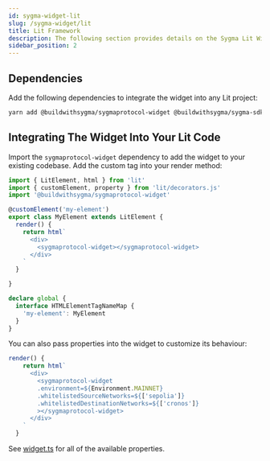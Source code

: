 ```yaml
---
id: sygma-widget-lit
slug: /sygma-widget/lit
title: Lit Framework
description: The following section provides details on the Sygma Lit Widget.
sidebar_position: 2
---
```


## Dependencies

Add the following dependencies to integrate the widget into any Lit project: 

```bash
yarn add @buildwithsygma/sygmaprotocol-widget @buildwithsygma/sygma-sdk-core
```

## Integrating The Widget Into Your Lit Code

Import the `sygmaprotocol-widget` dependency to add the widget to your existing codebase. Add the custom tag into your render method: 

```ts
import { LitElement, html } from 'lit'
import { customElement, property } from 'lit/decorators.js'
import '@buildwithsygma/sygmaprotocol-widget'

@customElement('my-element')
export class MyElement extends LitElement {
  render() {
    return html`
      <div>
        <sygmaprotocol-widget></sygmaprotocol-widget>
      </div>
    `
  }

}

declare global {
  interface HTMLElementTagNameMap {
    'my-element': MyElement
  }
}
```

You can also pass properties into the widget to customize its behaviour:

```ts
render() {
    return html`
      <div>
        <sygmaprotocol-widget 
        .environment=${Environment.MAINNET} 
        .whitelistedSourceNetworks=${['sepolia']} 
        .whitelistedDestinationNetworks=${['cronos']}
        ></sygmaprotocol-widget>
      </div>
    `
  }
```

See [widget.ts](https://github.com/sygmaprotocol/sygma-widget/blob/main/packages/widget/src/widget.ts) for all of the available properties.